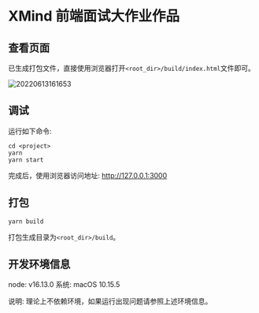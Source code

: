 # XMind 前端面试大作业作品

## 查看页面

已生成打包文件，直接使用浏览器打开`<root_dir>/build/index.html`文件即可。

![20220613161653](https://cdn.jsdelivr.net/gh/lulupy/image-hosting/20220613161653.png)

## 调试

运行如下命令:

```shell
cd <project>
yarn
yarn start
```

完成后，使用浏览器访问地址: http://127.0.0.1:3000

## 打包

```shell
yarn build
```

打包生成目录为`<root_dir>/build`。




## 开发环境信息

node: v16.13.0
系统: macOS 10.15.5

说明: 理论上不依赖环境，如果运行出现问题请参照上述环境信息。
